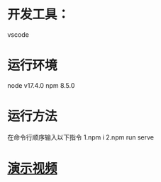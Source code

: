 # 开发工具：
vscode
# 运行环境
node v17.4.0
npm 8.5.0
# 运行方法
在命令行顺序输入以下指令
1.npm i
2.npm run serve
# [演示视频](https://www.bilibili.com/video/BV1nP411v7jx)
